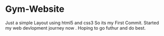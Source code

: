 # Gym-Website
Just a simple Layout using html5 and css3
So its my First Commit. Started my web devlopment journey now . Hoping to go futhur and do best.
